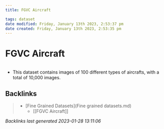 ```yaml
---
title: FGVC Aircraft

tags: dataset 
date modified: Friday, January 13th 2023, 2:53:37 pm
date created: Friday, January 13th 2023, 2:53:35 pm
---
```


# FGVC Aircraft
```toc
```

- This dataset contains images of 100 different types of aircrafts, with a total of 10,000 images.

## Backlinks

> - [Fine Grained Datasets](Fine grained datasets.md)
>   - [[FGVC Aircraft]]

_Backlinks last generated 2023-01-28 13:11:06_
